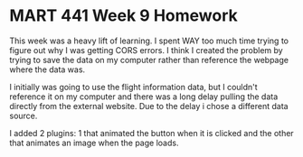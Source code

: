 # MART 441 Week 9 Homework

This week was a heavy lift of learning.  I spent WAY too much time trying to figure out why I was getting CORS errors.  I think I created the problem by trying to save the data on my computer rather than reference the webpage where the data was.  

I initially was going to use the flight information data, but I couldn't reference it on my computer and there was a long delay pulling the data directly from the external website.  Due to the delay i chose a different data source.

I added 2 plugins: 1 that animated the button when it is clicked and the other that animates an image when the page loads.
